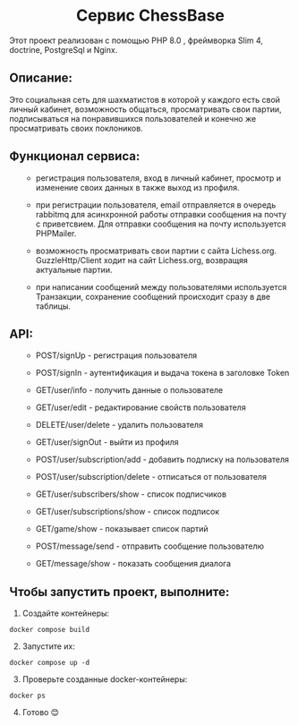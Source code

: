  <h1 align="center">Сервис ChessBase</h1>
  <p> Этот проект реализован с помощью PHP 8.0 , фреймворка Slim 4, doctrine, PostgreSql и Nginx.
 <h2>Описание:</h2>
  <p> Это социальная сеть для шахматистов в которой у каждого есть свой личный кабинет, возможность общаться, просматривать свои партии, подписываться на понравившихся пользователей и конечно же просматривать своих поклоников.</p>
<h2>Функционал сервиса:</h2>
<ul>
 
- регистрация пользователя, вход в личный кабинет, просмотр и изменение своих данных в также выход из профиля.
 
- при регистрации пользователя, email отправляется в очередь rabbitmq для асинхронной работы отправки сообщения на почту с приветсвием. Для отправки сообщения на почту используется PHPMailer.
 
- возможность просматривать свои партии с сайта Lichess.org. GuzzleHttp/Client ходит на сайт Lichess.org, возвращяя актуальные партии.
 
- при написании сообщений между пользователями используется Транзакции, сохранение сообщений происходит сразу в две таблицы. 
 
</ul>

<h2>API:</h2>
<ul>

- POST/signUp - регистрация пользователя

- POST/signIn - аутентификация и выдача токена в заголовке Token

- GET/user/info - получить данные о пользователе

- GET/user/edit - редактирование свойств пользователя

- DELETE/user/delete - удалить пользователя

- GET/user/signOut - выйти из профиля

- POST/user/subscription/add - добавить подписку на пользователя

- POST/user/subscription/delete - отписаться от пользователя

- GET/user/subscribers/show - список подписчиков

- GET/user/subscriptions/show - список подписок
  
- GET/game/show - показывает список партий
  
- POST/message/send - отправить сообщение пользователю  
  
- GET/message/show - показать сообщения диалога    
</ul>

<h2>Чтобы запустить проект, выполните:</h2>

 1. Создайте контейнеры:

```docker compose build```

2. Запустите их:

```docker compose up -d```

3. Проверьте созданные docker-контейнеры:

```docker ps```

4. Готово 😊
